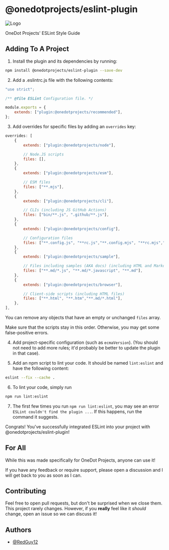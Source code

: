 # @onedotprojects/eslint-plugin

![Logo](https://onedot.cf/brand/OneDot.svg)

OneDot Projects' ESLint Style Guide

## Adding To A Project

1. Install the plugin and its dependencies by running:

```bash
npm install @onedotprojects/eslint-plugin --save-dev
```

2. Add a .eslintrc.js file with the following contents:

```js
"use strict";

/** @file ESLint Configuration file. */

module.exports = {
	extends: ["plugin:@onedotprojects/recommended"],
};
```

3. Add overrides for specific files by adding an `overrides` key:

```js
overrides: [
	{
		extends: ["plugin:@onedotprojects/node"],

		// Node.JS scripts
		files: [],
	},
	{
		extends: ["plugin:@onedotprojects/esm"],

		// ESM files
		files: ["**.mjs"],
	},
	{
		extends: ["plugin:@onedotprojects/cli"],

		// CLIs (including JS GitHub Actions)
		files: ["bin/**.js", ".github/**.js"],
	},
	{
		extends: ["plugin:@onedotprojects/config"],

		// Configuration files
		files: ["**.config.js", "**rc.js","**.config.mjs", "**rc.mjs","**.config.cjs", "**rc.cjs"],
	},
	{
		extends: ["plugin:@onedotprojects/sample"],

		// Files including samples (AKA docs) (including HTML and Markdown files)
		files: ["**.md/*.js", "**.md/*.javascript", "**.md"],
	},
	{
		extends: ["plugin:@onedotprojects/browser"],

		// Client-side scripts (including HTML files)
		files: ["**.html", "**.htm","**.md/*.html"],
	},
],

```

You can remove any objects that have an empty or unchanged `files` array.

Make sure that the scripts stay in this order. Otherwise, you may get some false-positive errors.

4. Add project-specific configuration (such as `ecmaVersion`). (You should not need to add more rules; it'd probably be better to update the plugin in that case).

5. Add an npm script to lint your code. It should be named `lint:eslint` and have the following content:

```bash
eslint --fix --cache .
```

6. To lint your code, simply run

```bash
npm run lint:eslint
```

7. The first few times you run `npm run lint:eslint`, you may see an error `ESLint couldn't find the plugin ...`. If this happens, run the command it suggests.

Congrats! You've successfully integrated ESLint into your project with @onedotprojects/eslint-plugin!

## For All

While this was made specifically for OneDot Projects, anyone can use it!

If you have any feedback or require support, please open a discussion and I will get back to you as soon as I can.

## Contributing

Feel free to open pull requests, but don't be surprised when we close them. This project rarely changes. However, if you **really** feel like it _should_ change, open an issue so we can discuss it!

## Authors

-   [@RedGuy12](https://www.github.com/RedGuy12)
